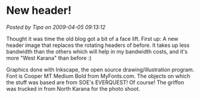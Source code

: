 # New header!

*Posted by Tipa on 2009-04-05 09:13:12*

Thought it was time the old blog got a bit of a face lift. First up: A new header image that replaces the rotating headers of before. It takes up less bandwidth than the others which will help in my bandwidth costs, and it's more "West Karana" than before :)

Graphics done with Inkscape, the open source drawing/illustration program. Font is Cooper MT Medium Bold from MyFonts.com. The objects on which the stuff was based are from SOE's EVERQUEST! Of course! The griffon was trucked in from North Karana for the photo shoot.

